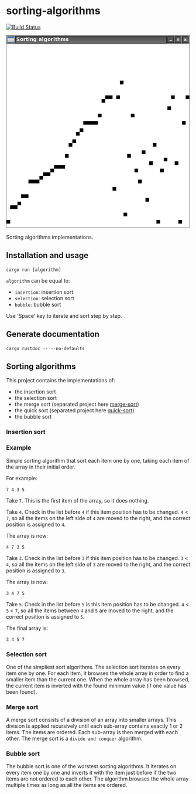 # sorting-algorithms

[![Build Status](https://travis-ci.org/jean553/sorting-algorithms.svg?branch=master)](https://travis-ci.org/jean553/sorting-algorithms)

![Image 1](sorting-algorithms/res/screenshot.png)

Sorting algorithms implementations.

## Installation and usage

```
cargo run [algorithm]
```

`algorithm` can be equal to:
 * `insertion`: insertion sort
 * `selection`: selection sort
 * `bubble`: bubble sort

Use 'Space' key to iterate and sort step by step.

## Generate documentation

```
cargo rustdoc -- --no-defaults
```

## Sorting algorithms

This project contains the implementations of:
 * the insertion sort
 * the selection sort
 * the merge sort (separated project here [merge-sort](https://github.com/jean553/merge-sort))
 * the quick sort (separated project here [quick-sort](https://github.com/jean553/quick-sort))
 * the bubble sort

### Insertion sort

### Example

Simple sorting algorithm that sort each item one by one,
taking each item of the array in their initial order.

For example:

```
7 4 3 5
```

Take `7`. This is the first item of the array, so it does nothing.

Take `4`. Check in the list before `4` if this item position has to be changed.
`4` < `7`, so all the items on the left side of `4` are moved to the right,
and the correct position is assigned to `4`.

The array is now:

```
4 7 3 5
```

Take `3`. Check in the list before `3` if this item position has to be changed.
`3` < `4`, so all the items on the left side of `3` are moved to the right,
and the correct position is assigned to `3`.

The array is now:

```
3 4 7 5
```

Take `5`. Check in the list before `5` is this item position has to be changed.
`4` < `5` < `7`, so all the items between `4` and `5` are moved to the right,
and the correct position is assigned to `5`.

The final array is:

```
3 4 5 7
```

### Selection sort

One of the simpliest sort algorithms. The selection sort iterates on every item one by one.
For each item, it browses the whole array in order to find a smaller item than the current one.
When the whole array has been browsed, the current item is inverted with the found minimum value
(if one value has been found).

### Merge sort

A merge sort consists of a division of an array into smaller arrays.
This division is applied recursively until each sub-array contains exactly 1 or 2 items.
The items are ordered. Each sub-array is then merged with each other.
The merge sort is a `divide and conquer` algorithm.

### Bubble sort

The bubble sort is one of the worstest sorting algorithms.
It iterates on every item one by one and inverts it with the item just before if the two items are not ordered to each other.
The algorithm browses the whole array multiple times as long as all the items are ordered.
